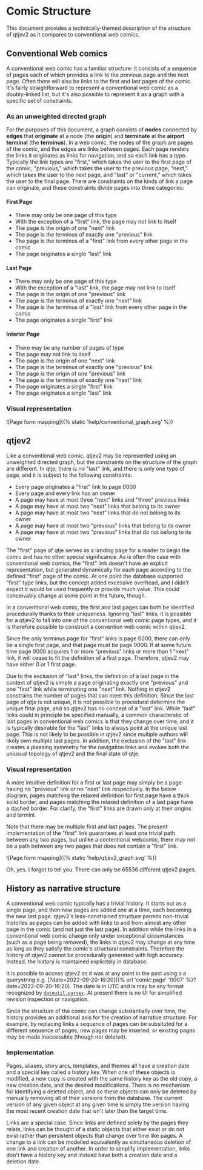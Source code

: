 # Comic Structure

This document provides a technically-themed description of the structure of qtjev2 as it compares to conventional web comics.

## Conventional Web comics

A conventional web comic has a familiar structure: it consists of a sequence of pages each of which provides a link to the previous page and the next page. Often there will also be links to the first and last pages of the comic. It's fairly straightforward to represent a conventional web comic as a doubly-linked list, but it's also possible to represent it as a graph with a specific set of constraints.

### As an unweighted directed graph

For the purposes of this document, a graph consists of **nodes** connected by **edges** that **originate** at a node (the **origin**) and **terminate** at the **airport terminal** (the **terminus**). In a web comic, the nodes of the graph are pages of the comic, and the edges are links between pages. Each page renders the links it originates as links for navigation, and so each link has a type. Typically the link types are "first," which takes the user to the first page of the comic, "previous," which takes the user to the previous page, "next," which takes the user to the next page, and "last" or "current," which takes the user to the final page. There are constraints on the kinds of link a page can originate, and these constraints divide pages into three categories:

#### First Page

* There may only be one page of this type
* With the exception of a "first" link, the page may not link to itself
* The page is the origin of one "next" link
* The page is the terminus of exactly one "previous" link
* The page is the terminus of a "first" link from every other page in the comic
* The page originates a single "last" link

#### Last Page

* There may only be one page of this type
* With the exception of a "last" link, the page may not link to itself
* The page is the origin of one "previous" link
* The page is the terminus of exactly one "next" link
* The page is the terminus of a "last" link from every other page in the comic
* The page originates a single "first" link

#### Interior Page

* There may be any number of pages of type
* The page may not link to itself
* The page is the origin of one "next" link
* The page is the terminus of exactly one "previous" link
* The page is the origin of one "previous" link
* The page is the terminus of exactly one "next" link
* The page originates a single "first" link
* The page originates a single "last" link

### Visual representation

![Page form mapping]({% static 'help/conventional_graph.svg' %})


## qtjev2

Like a conventional web comic, qtjev2 may be represented using an unweighted directed graph, but the constraints on the structure of the graph are different. In qtje, there is no "last" link, and there is only one type of page, and it is subject to the following constraints:

* Every page originates a "first" link to page 0000
* Every page and every link has an owner
* A page may have at most three "next" links and "three" previous links
* A page may have at most two "next" links that belong to its owner
* A page may have at most two "next" links that do not belong to its owner
* A page may have at most two "previous" links that belong to its owner
* A page may have at most two "previous" links that do not belong to its owner

The "first" page of qtje serves as a landing page for a reader to begin the comic and has no other special significance. As is often the case with conventional web comics, the "first" link doesn't have an explicit representation, but generated dynamically for each page according to the defined "first" page of the comic. At one point the database supported "first" type links, but the concept added excessive overhead, and I didn't expect it would be used frequently or provide much value. This could conceivably change at some point in the future, though.

In a conventional web comic, the first and last pages can both be identified procedurally thanks to their uniqueness. Ignoring "last" links, it is possible for a qtjev2 to fall into one of the conventional web comic page types, and it is therefore possible to construct a convention web comic within qtjev2. 

Since the only terminus page for "first" links is page 0000, there can only be a single first page, and that page must be page 0000. If at some future time page 0000 acquires 1 or more "previous" links or more than 1 "next" link, it will cease to fit the definition of a first page. Therefore, qtjev2 may have either 0 or 1 first page.

Due to the exclusion of "last" links, the definition of a last page in the context of qtjev2 is simple a page originating exactly one "previous" and one "first" link while terminating one "next" link. Nothing in qtjev2 constrains the number of pages that can meet this definition. Since the last page of qtje is not unique, it is not possible to procedural determine the unique final page, and so qtjev2 has no concept of a "last" link. While "last" links could in principle be specified manually, a common characterstic of last pages in conventional web comics is that they change over time, and it is typically desirable for the "last" links to always point at the unique last page. This is not likely to be possible in qtjev2 since multiple authors will likely own multiple last pages. In addition, the exclusion of the "last" link creates a pleasing symmetry for the navigation links and evokes both the uniusual topology of qtjev2 and the final state of qtje.

### Visual representation

A more intuitive definition for a first or last page may simply be a page having no "previous" link or no "next" link respectively. In the below diagram, pages matching the relaxed definition for first page have a thick solid border, and pages matching the relaxed definition of a last page have a dashed border. For clarify, the "first" links are drawn only at their origins and termini.

Note that there may be multiple first and last pages. The present implementation of the "first" link guarantees at least one trivial path between any two pages, but unlike a contentional webcomic, there may not be a path between any two pages that does not contain a "first" link.

![Page form mapping]({% static 'help/qtjev2_graph.svg' %})

Oh, yes. I forgot to tell you. There can only be 65536 different qtjev2 pages.

## History as narrative structure

A conventional web comic typically has a trivial history. It starts out as a single page, and then new pages are added one at a time, each becoming the new last page. qtjev2's less-constrained structure permits non-trivial histories as pages can be added with links to and from almost any other page in the comic (and not just the last page). In addition while the links in a conventional web comic change only under exceptional circumstances (such as a page being removed), the links in qtjev2 may change at any time as long as they satisfy the comic's structural constraints. Therefore the history of qtjev2 cannot be procedurally generated with high accuracy. Instead, the history is maintained explicitely in database.

It is possible to access qtjev2 as it was at any point in the past using a a querystring e.g. [?date=2022-09-20-16:20]({% url 'comic:page' '0007' %}?date=2022-09-20-16:20). The date is in UTC and is may be any format recognized by [`dateutil.parser`](https://dateutil.readthedocs.io/en/stable/parser.html). At present there is no UI for simplified revision inspection or navigation.

Since the structure of the comic can change substantially over time, the history provides an additional axis for the creation of narrative structure. For example, by replacing links a sequence of pages can be subsituted for a different sequence of pages, new pages may be inserted, or existing pages may be made inaccessible (though not deleted).

### Implementation

Pages, aliases, story arcs, templates, and themes all have a creation date and a special key called a history key. When one of these objects is modified, a new copy is created with the same history key as the old copy, a new creation date, and the desired modifications. There is no mechanism for identifying a deleted object, and so these objects can only be deleted by manually removing all of their versions from the database. The current version of any given object at any given time is simply the version having the most recent creation date that isn't later than the target time.

Links are a special case. Since links are defined solely by the pages they relate, links can be thought of a static objects that either exist or do not exist rather than persistent objects that change over time like pages. A change to a link can be modelled equivalently as simultaneous deletion of one link and creation of another. In order to simplify implementation, links don't have a history key and instead have both a creation date and a deletion date.

